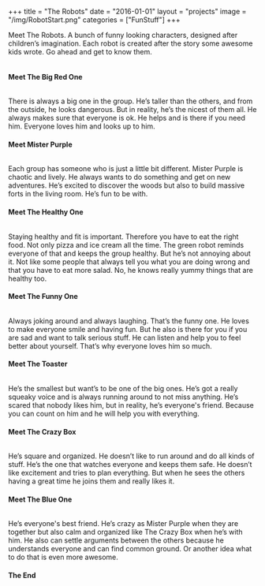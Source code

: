 +++
title = "The Robots"
date = "2016-01-01"
layout = "projects"
image = "/img/RobotStart.png"
categories = ["FunStuff"]
+++

Meet The Robots. A bunch of funny looking characters, designed after children’s imagination. Each robot is created after the story some awesome kids wrote. Go ahead and get to know them.

<img id="robots-breit" src="/img/robots/RobotsAll.png" alt="">


<h4>Meet The Big Red One</h4>

<img id="robot-schmal" src="/img/robots/RobotRed.png" alt="">

There is always a big one in the group. He’s taller than the others, and from the outside, he looks dangerous. But in reality, he’s the nicest of them all. He always makes sure that everyone is ok. He helps and is there if you need him. Everyone loves him and looks up to him.


<h4>Meet Mister Purple</h4> 

<img id="robot-schmal" src="/img/robots/RobotPurple.png" alt="">

Each group has someone who is just a little bit different. Mister Purple is chaotic and lively. He always wants to do something and get on new adventures. He’s excited to discover the woods but also to build massive forts in the living room. He’s fun to be with.


<h4>Meet The Healthy One</h4>

<img id="robot-schmal" src="/img/robots/RobotGreen.png" alt="">

Staying healthy and fit is important. Therefore you have to eat the right food. Not only pizza and ice cream all the time. The green robot reminds everyone of that and keeps the group healthy. But he’s not annoying about it. Not like some people that always tell you what you are doing wrong and that you have to eat more salad. No, he knows really yummy things that are healthy too.


<h4>Meet The Funny One</h4>

<img id="robot-schmal" src="/img/robots/RobotYellow.png" alt="">

Always joking around and always laughing. That’s the funny one. He loves to make everyone smile and having fun. But he also is there for you if you are sad and want to talk serious stuff. He can listen and help you to feel better about yourself. That’s why everyone loves him so much.


<h4>Meet The Toaster</h4>

<img id="robot-schmal" src="/img/robots/RobotToaster.png" alt="">

He’s the smallest but want’s to be one of the big ones. He’s got a really squeaky voice and is always running around to not miss anything. He’s scared that nobody likes him, but in reality, he’s everyone's friend. Because you can count on him and he will help you with everything.


<h4>Meet The Crazy Box</h4>

<img id="robot-schmal" src="/img/robots/RobotBox.png" alt="">

He’s square and organized. He doesn’t like to run around and do all kinds of stuff. He’s the one that watches everyone and keeps them safe. He doesn’t like excitement and tries to plan everything. But when he sees the others having a great time he joins them and really likes it.


<h4>Meet The Blue One</h4>

<img id="robot-schmal" src="/img/robots/RobotBlue.png" alt="">

He’s everyone's best friend. He’s crazy as Mister Purple when they are together but also calm and organized like The Crazy Box when he’s with him. He also can settle arguments between the others because he understands everyone and can find common ground. Or another idea what to do that is even more awesome.







<h4>The End</h4>